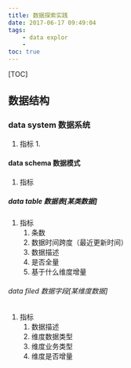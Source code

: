 ```yaml
---
title: 数据探索实践
date: 2017-06-17 09:49:04
tags:
    - data explor
    - 
toc: true
---
```


[TOC]

## 数据结构

### data system 数据系统
1. 指标
    1. 

#### data schema 数据模式
1. 指标

##### data table 数据表[某类数据]
1. 指标 
    1. 条数
    2. 数据时间跨度（最近更新时间）
    3. 数据描述
    4. 是否全量
    5. 基于什么维度增量


###### data filed 数据字段[某维度数据]
1. 指标
    1. 数据描述
    2. 维度数据类型
    3. 维度业务类型
    4. 维度是否增量

